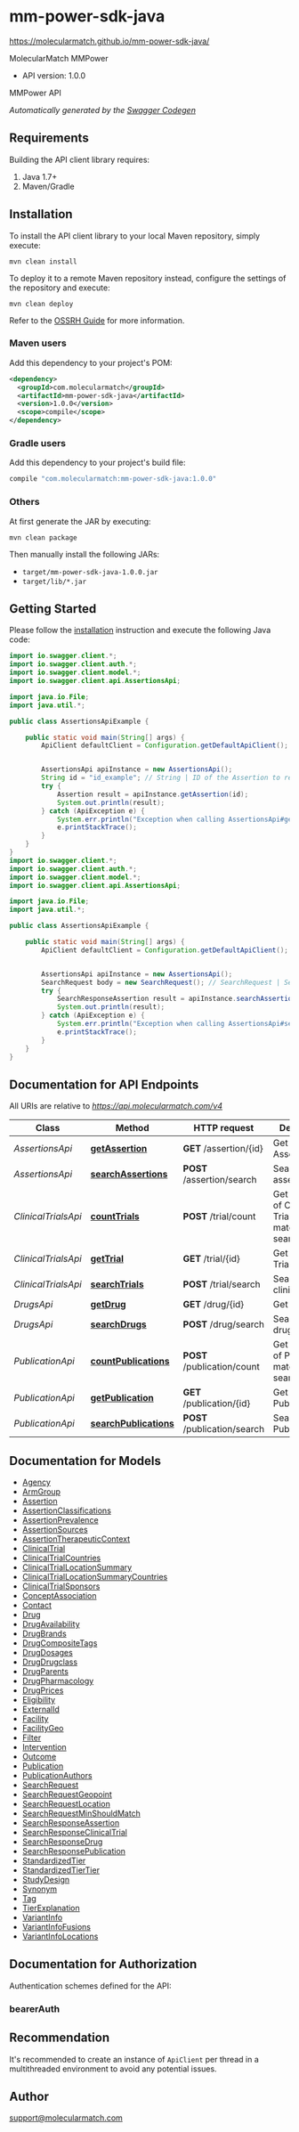# mm-power-sdk-java
https://molecularmatch.github.io/mm-power-sdk-java/

MolecularMatch MMPower
- API version: 1.0.0

MMPower API


*Automatically generated by the [Swagger Codegen](https://github.com/swagger-api/swagger-codegen)*


## Requirements

Building the API client library requires:
1. Java 1.7+
2. Maven/Gradle

## Installation

To install the API client library to your local Maven repository, simply execute:

```shell
mvn clean install
```

To deploy it to a remote Maven repository instead, configure the settings of the repository and execute:

```shell
mvn clean deploy
```

Refer to the [OSSRH Guide](http://central.sonatype.org/pages/ossrh-guide.html) for more information.

### Maven users

Add this dependency to your project's POM:

```xml
<dependency>
  <groupId>com.molecularmatch</groupId>
  <artifactId>mm-power-sdk-java</artifactId>
  <version>1.0.0</version>
  <scope>compile</scope>
</dependency>
```

### Gradle users

Add this dependency to your project's build file:

```groovy
compile "com.molecularmatch:mm-power-sdk-java:1.0.0"
```

### Others

At first generate the JAR by executing:

```shell
mvn clean package
```

Then manually install the following JARs:

* `target/mm-power-sdk-java-1.0.0.jar`
* `target/lib/*.jar`

## Getting Started

Please follow the [installation](#installation) instruction and execute the following Java code:

```java
import io.swagger.client.*;
import io.swagger.client.auth.*;
import io.swagger.client.model.*;
import io.swagger.client.api.AssertionsApi;

import java.io.File;
import java.util.*;

public class AssertionsApiExample {

    public static void main(String[] args) {
        ApiClient defaultClient = Configuration.getDefaultApiClient();


        AssertionsApi apiInstance = new AssertionsApi();
        String id = "id_example"; // String | ID of the Assertion to return
        try {
            Assertion result = apiInstance.getAssertion(id);
            System.out.println(result);
        } catch (ApiException e) {
            System.err.println("Exception when calling AssertionsApi#getAssertion");
            e.printStackTrace();
        }
    }
}
import io.swagger.client.*;
import io.swagger.client.auth.*;
import io.swagger.client.model.*;
import io.swagger.client.api.AssertionsApi;

import java.io.File;
import java.util.*;

public class AssertionsApiExample {

    public static void main(String[] args) {
        ApiClient defaultClient = Configuration.getDefaultApiClient();


        AssertionsApi apiInstance = new AssertionsApi();
        SearchRequest body = new SearchRequest(); // SearchRequest | SearchRequest object to send to MolecularMatch for processing
        try {
            SearchResponseAssertion result = apiInstance.searchAssertions(body);
            System.out.println(result);
        } catch (ApiException e) {
            System.err.println("Exception when calling AssertionsApi#searchAssertions");
            e.printStackTrace();
        }
    }
}
```

## Documentation for API Endpoints

All URIs are relative to *https://api.molecularmatch.com/v4*

Class | Method | HTTP request | Description
------------ | ------------- | ------------- | -------------
*AssertionsApi* | [**getAssertion**](docs/AssertionsApi.md#getAssertion) | **GET** /assertion/{id} | Get an Assertion
*AssertionsApi* | [**searchAssertions**](docs/AssertionsApi.md#searchAssertions) | **POST** /assertion/search | Search for assertions
*ClinicalTrialsApi* | [**countTrials**](docs/ClinicalTrialsApi.md#countTrials) | **POST** /trial/count | Get the count of Clinical Trials matching a searchRequest
*ClinicalTrialsApi* | [**getTrial**](docs/ClinicalTrialsApi.md#getTrial) | **GET** /trial/{id} | Get a Clinical Trial
*ClinicalTrialsApi* | [**searchTrials**](docs/ClinicalTrialsApi.md#searchTrials) | **POST** /trial/search | Search for clinical trials
*DrugsApi* | [**getDrug**](docs/DrugsApi.md#getDrug) | **GET** /drug/{id} | Get a Drug
*DrugsApi* | [**searchDrugs**](docs/DrugsApi.md#searchDrugs) | **POST** /drug/search | Search for drugs
*PublicationApi* | [**countPublications**](docs/PublicationApi.md#countPublications) | **POST** /publication/count | Get the count of Publications matching a searchRequest
*PublicationApi* | [**getPublication**](docs/PublicationApi.md#getPublication) | **GET** /publication/{id} | Get a Publication
*PublicationApi* | [**searchPublications**](docs/PublicationApi.md#searchPublications) | **POST** /publication/search | Search for Publications

## Documentation for Models

 - [Agency](docs/Agency.md)
 - [ArmGroup](docs/ArmGroup.md)
 - [Assertion](docs/Assertion.md)
 - [AssertionClassifications](docs/AssertionClassifications.md)
 - [AssertionPrevalence](docs/AssertionPrevalence.md)
 - [AssertionSources](docs/AssertionSources.md)
 - [AssertionTherapeuticContext](docs/AssertionTherapeuticContext.md)
 - [ClinicalTrial](docs/ClinicalTrial.md)
 - [ClinicalTrialCountries](docs/ClinicalTrialCountries.md)
 - [ClinicalTrialLocationSummary](docs/ClinicalTrialLocationSummary.md)
 - [ClinicalTrialLocationSummaryCountries](docs/ClinicalTrialLocationSummaryCountries.md)
 - [ClinicalTrialSponsors](docs/ClinicalTrialSponsors.md)
 - [ConceptAssociation](docs/ConceptAssociation.md)
 - [Contact](docs/Contact.md)
 - [Drug](docs/Drug.md)
 - [DrugAvailability](docs/DrugAvailability.md)
 - [DrugBrands](docs/DrugBrands.md)
 - [DrugCompositeTags](docs/DrugCompositeTags.md)
 - [DrugDosages](docs/DrugDosages.md)
 - [DrugDrugclass](docs/DrugDrugclass.md)
 - [DrugParents](docs/DrugParents.md)
 - [DrugPharmacology](docs/DrugPharmacology.md)
 - [DrugPrices](docs/DrugPrices.md)
 - [Eligibility](docs/Eligibility.md)
 - [ExternalId](docs/ExternalId.md)
 - [Facility](docs/Facility.md)
 - [FacilityGeo](docs/FacilityGeo.md)
 - [Filter](docs/Filter.md)
 - [Intervention](docs/Intervention.md)
 - [Outcome](docs/Outcome.md)
 - [Publication](docs/Publication.md)
 - [PublicationAuthors](docs/PublicationAuthors.md)
 - [SearchRequest](docs/SearchRequest.md)
 - [SearchRequestGeopoint](docs/SearchRequestGeopoint.md)
 - [SearchRequestLocation](docs/SearchRequestLocation.md)
 - [SearchRequestMinShouldMatch](docs/SearchRequestMinShouldMatch.md)
 - [SearchResponseAssertion](docs/SearchResponseAssertion.md)
 - [SearchResponseClinicalTrial](docs/SearchResponseClinicalTrial.md)
 - [SearchResponseDrug](docs/SearchResponseDrug.md)
 - [SearchResponsePublication](docs/SearchResponsePublication.md)
 - [StandardizedTier](docs/StandardizedTier.md)
 - [StandardizedTierTier](docs/StandardizedTierTier.md)
 - [StudyDesign](docs/StudyDesign.md)
 - [Synonym](docs/Synonym.md)
 - [Tag](docs/Tag.md)
 - [TierExplanation](docs/TierExplanation.md)
 - [VariantInfo](docs/VariantInfo.md)
 - [VariantInfoFusions](docs/VariantInfoFusions.md)
 - [VariantInfoLocations](docs/VariantInfoLocations.md)

## Documentation for Authorization

Authentication schemes defined for the API:
### bearerAuth



## Recommendation

It's recommended to create an instance of `ApiClient` per thread in a multithreaded environment to avoid any potential issues.

## Author

support@molecularmatch.com
